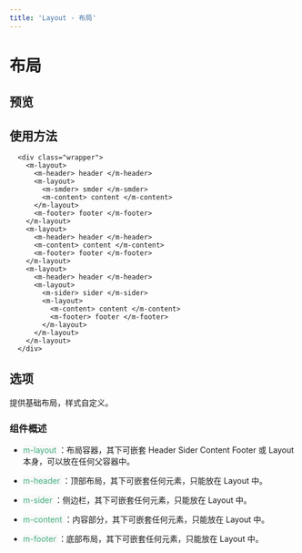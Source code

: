 ```yaml
---
title: 'Layout - 布局'
---
```

# 布局
## 预览


<ClientOnly>
<layout-demo></layout-demo>
</ClientOnly>
 <!-- <layout-demo></layout-demo> -->

## 使用方法
```vue
  <div class="wrapper">
    <m-layout>
      <m-header> header </m-header>
      <m-layout>
        <m-smder> smder </m-smder>
        <m-content> content </m-content>
      </m-layout>
      <m-footer> footer </m-footer>
    </m-layout>
    <m-layout>
      <m-header> header </m-header>
      <m-content> content </m-content>
      <m-footer> footer </m-footer>
    </m-layout>
    <m-layout>
      <m-header> header </m-header>
      <m-layout>
        <m-sider> sider </m-sider>
        <m-layout>
          <m-content> content </m-content>
          <m-footer> footer </m-footer>
        </m-layout>
      </m-layout>
    </m-layout>
  </div>
```

## 选项
提供基础布局，样式自定义。
### 组件概述
- <span style='color:#3eaf7c;background-color:#F8F8F8'> m-layout </span>：布局容器，其下可嵌套 Header Sider Content Footer 或 Layout 本身，可以放在任何父容器中。

- <span style='color:#3eaf7c;background-color:#F8F8F8'> m-header </span>：顶部布局，其下可嵌套任何元素，只能放在 Layout 中。

- <span style='color:#3eaf7c;background-color:#F8F8F8'> m-sider </span>：侧边栏，其下可嵌套任何元素，只能放在 Layout 中。

- <span style='color:#3eaf7c;background-color:#F8F8F8'> m-content </span>：内容部分，其下可嵌套任何元素，只能放在 Layout 中。

- <span style='color:#3eaf7c;background-color:#F8F8F8'> m-footer </span>：底部布局，其下可嵌套任何元素，只能放在 Layout 中。


